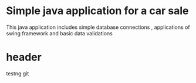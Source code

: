 # Simple java application for a car sale 

This java application includes simple database connections , applications of swing framework and basic data validations
# header
testng git